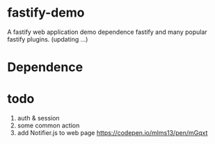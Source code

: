 # fastify-demo
 A fastify web application demo dependence fastify and many popular fastify plugins.
 (updating ...)
# Dependence


# todo
1. auth & session
2. some common action
2. add Notifier.js to web page
   https://codepen.io/mlms13/pen/mGqxt

